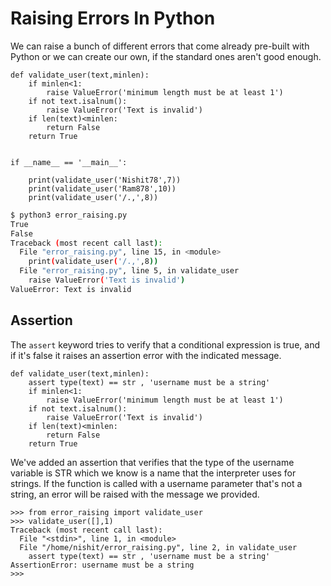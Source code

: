 <h1> Raising Errors In Python </h1>

We can raise a bunch of different
errors that come already
pre-built with Python or we can create our own,
if the standard ones aren't good enough. 


```python3
def validate_user(text,minlen):
	if minlen<1:
		raise ValueError('minimum length must be at least 1')
	if not text.isalnum():
		raise ValueError('Text is invalid')
	if len(text)<minlen:
		return False
	return True


if __name__ == '__main__':
	
	print(validate_user('Nishit78',7))
	print(validate_user('Ram878',10))
	print(validate_user('/.,',8))
```
```sh
$ python3 error_raising.py 
True
False
Traceback (most recent call last):
  File "error_raising.py", line 15, in <module>
    print(validate_user('/.,',8))
  File "error_raising.py", line 5, in validate_user
    raise ValueError('Text is invalid')
ValueError: Text is invalid
```

<h2> Assertion </h2>

The `assert` keyword tries to verify that
a conditional expression is true,
and if it's false it raises
an assertion error with the indicated message.

```python3
def validate_user(text,minlen):
	assert type(text) == str , 'username must be a string' 
	if minlen<1:
		raise ValueError('minimum length must be at least 1')
	if not text.isalnum():
		raise ValueError('Text is invalid')
	if len(text)<minlen:
		return False
	return True
```

We've added an assertion that
verifies that the type of the username variable
is STR which we know is
a name that the interpreter uses for strings.
If the function is called with
a username parameter that's not a string,
an error will be raised with the message we provided. 

```python3
>>> from error_raising import validate_user
>>> validate_user([],1)
Traceback (most recent call last):
  File "<stdin>", line 1, in <module>
  File "/home/nishit/error_raising.py", line 2, in validate_user
    assert type(text) == str , 'username must be a string' 
AssertionError: username must be a string
>>> 
```
